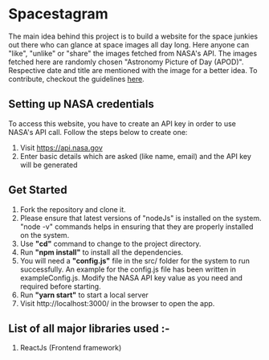 # Spacestagram 

The main idea behind this project is to build a website for the space junkies out there who can glance at space images all day long. Here anyone can "like", "unlike" or "share" the images fetched from NASA's API. The images fetched here are randomly chosen "Astronomy Picture of Day (APOD)". Respective date and title are mentioned with the image for a better idea. To contribute, checkout the guidelines [here](https://github.com/nishidhaSri/spacestagram/blob/master/CONTRIBUTING.md).

## Setting up NASA credentials

To access this website, you have to create an API key in order to use NASA's API call. Follow the steps below to create one:

1. Visit https://api.nasa.gov
2. Enter basic details which are asked (like name, email) and the API key will be generated

## Get Started

1. Fork the repository and clone it.
2. Please ensure that latest versions of "nodeJs" is installed on the system. "node -v" commands helps in ensuring that they are properly installed on the system.
3. Use **"cd"** command to change to the project directory.
4. Run **"npm install"** to install all the dependencies.
5. You will need a **"config.js"** file in the src/ folder for the system to run successfully. An example for the config.js file has been written in exampleConfig.js. Modify the NASA API key value as you need and required before starting. 
6. Run **"yarn start"** to start a local server
7. Visit http://localhost:3000/ in the browser to open the app.

## List of all major libraries used :-

1. ReactJs (Frontend framework)
